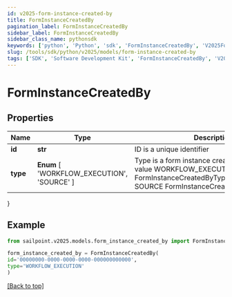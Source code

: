 ```yaml
---
id: v2025-form-instance-created-by
title: FormInstanceCreatedBy
pagination_label: FormInstanceCreatedBy
sidebar_label: FormInstanceCreatedBy
sidebar_class_name: pythonsdk
keywords: ['python', 'Python', 'sdk', 'FormInstanceCreatedBy', 'V2025FormInstanceCreatedBy'] 
slug: /tools/sdk/python/v2025/models/form-instance-created-by
tags: ['SDK', 'Software Development Kit', 'FormInstanceCreatedBy', 'V2025FormInstanceCreatedBy']
---
```


# FormInstanceCreatedBy


## Properties

Name | Type | Description | Notes
------------ | ------------- | ------------- | -------------
**id** | **str** | ID is a unique identifier | [optional] 
**type** |  **Enum** [  'WORKFLOW_EXECUTION',    'SOURCE' ] | Type is a form instance created by type enum value WORKFLOW_EXECUTION FormInstanceCreatedByTypeWorkflowExecution SOURCE FormInstanceCreatedByTypeSource | [optional] 
}

## Example

```python
from sailpoint.v2025.models.form_instance_created_by import FormInstanceCreatedBy

form_instance_created_by = FormInstanceCreatedBy(
id='00000000-0000-0000-0000-000000000000',
type='WORKFLOW_EXECUTION'
)

```
[[Back to top]](#) 

